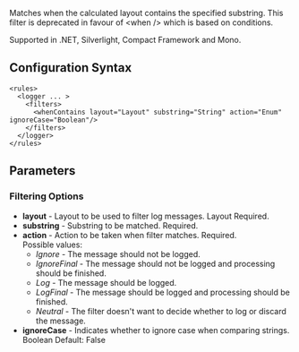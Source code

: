 Matches when the calculated layout contains the specified substring. This filter is deprecated in favour of \<when /> which is based on conditions. 

Supported in .NET, Silverlight, Compact Framework and Mono.

## Configuration Syntax
```
<rules>
  <logger ... >
    <filters>
      <whenContains layout="Layout" substring="String" action="Enum" ignoreCase="Boolean"/>
    </filters>
  </logger>
</rules>
```

## Parameters
### Filtering Options
* **layout** - Layout to be used to filter log messages. Layout Required.
* **substring** - Substring to be matched. Required.
* **action** - Action to be taken when filter matches. Required.  
Possible values:
  * _Ignore_ - The message should not be logged.
  * _IgnoreFinal_ - The message should not be logged and processing should be finished.
  * _Log_ - The message should be logged.
  * _LogFinal_ - The message should be logged and processing should be finished.
  * _Neutral_ - The filter doesn't want to decide whether to log or discard the message.
* **ignoreCase** - Indicates whether to ignore case when comparing strings. Boolean Default: False